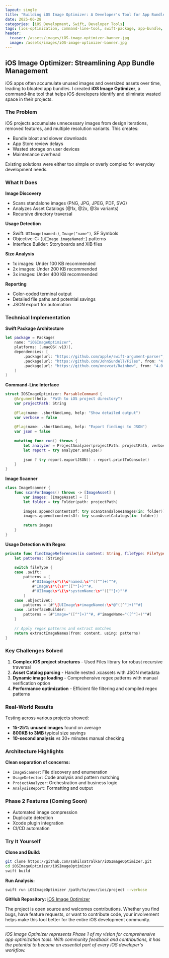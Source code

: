 ```yaml
---
layout: single
title: "Building iOS Image Optimizer: A Developer's Tool for App Bundle Optimization"
date: 2025-06-28
categories: [iOS Development, Swift, Developer Tools]
tags: [ios-optimization, command-line-tool, swift-package, app-bundle, image-optimization, developer-productivity]
header:
  teaser: /assets/images/iOS-image-optimizer-banner.jpg
  image: /assets/images/iOS-image-optimizer-banner.jpg
---
```


## iOS Image Optimizer: Streamlining App Bundle Management

iOS apps often accumulate unused images and oversized assets over time, leading to bloated app bundles. I created **iOS Image Optimizer**, a command-line tool that helps iOS developers identify and eliminate wasted space in their projects.

### The Problem

iOS projects accumulate unnecessary images from design iterations, removed features, and multiple resolution variants. This creates:

- Bundle bloat and slower downloads
- App Store review delays  
- Wasted storage on user devices
- Maintenance overhead

Existing solutions were either too simple or overly complex for everyday development needs.

### What It Does

**Image Discovery**
- Scans standalone images (PNG, JPG, JPEG, PDF, SVG)
- Analyzes Asset Catalogs (@1x, @2x, @3x variants)
- Recursive directory traversal

**Usage Detection**
- Swift: `UIImage(named:)`, `Image("name")`, SF Symbols
- Objective-C: `[UIImage imageNamed:]` patterns
- Interface Builder: Storyboards and XIB files

**Size Analysis**
- 1x images: Under 100 KB recommended
- 2x images: Under 200 KB recommended  
- 3x images: Under 400 KB recommended

**Reporting**
- Color-coded terminal output
- Detailed file paths and potential savings
- JSON export for automation

### Technical Implementation

**Swift Package Architecture**

```swift
let package = Package(
    name: "iOSImageOptimizer",
    platforms: [.macOS(.v13)],
    dependencies: [
        .package(url: "https://github.com/apple/swift-argument-parser", from: "1.3.0"),
        .package(url: "https://github.com/JohnSundell/Files", from: "4.0.0"),
        .package(url: "https://github.com/onevcat/Rainbow", from: "4.0.0")
    ]
)
```

**Command-Line Interface**

```swift
struct IOSImageOptimizer: ParsableCommand {
    @Argument(help: "Path to iOS project directory")
    var projectPath: String
    
    @Flag(name: .shortAndLong, help: "Show detailed output")
    var verbose = false
    
    @Flag(name: .shortAndLong, help: "Export findings to JSON")
    var json = false
    
    mutating func run() throws {
        let analyzer = ProjectAnalyzer(projectPath: projectPath, verbose: verbose)
        let report = try analyzer.analyze()
        
        json ? try report.exportJSON() : report.printToConsole()
    }
}
```

**Image Scanner**

```swift
class ImageScanner {
    func scanForImages() throws -> [ImageAsset] {
        var images: [ImageAsset] = []
        let folder = try Folder(path: projectPath)
        
        images.append(contentsOf: try scanStandaloneImages(in: folder))
        images.append(contentsOf: try scanAssetCatalogs(in: folder))
        
        return images
    }
}
```

**Usage Detection with Regex**

```swift
private func findImageReferences(in content: String, fileType: FileType) -> Set<String> {
    let patterns: [String]
    
    switch fileType {
    case .swift:
        patterns = [
            #"UIImage\s*\(\s*named:\s*"([^"]+)""#,
            #"Image\s*\(\s*"([^"]+)""#,
            #"UIImage\s*\(\s*systemName:\s*"([^"]+)""#
        ]
    case .objectiveC:
        patterns = [#"\[UIImage\s+imageNamed:\s*@"([^"]+)""#]
    case .interfaceBuilder:
        patterns = [#"image="([^"]+)""#, #"imageName="([^"]+)""#]
    }
    
    // Apply regex patterns and extract matches
    return extractImageNames(from: content, using: patterns)
}
```

### Key Challenges Solved

1. **Complex iOS project structures** - Used Files library for robust recursive traversal
2. **Asset Catalog parsing** - Handle nested .xcassets with JSON metadata
3. **Dynamic image loading** - Comprehensive regex patterns with manual verification option
4. **Performance optimization** - Efficient file filtering and compiled regex patterns

### Real-World Results

Testing across various projects showed:
- **15-25% unused images** found on average
- **800KB to 3MB** typical size savings
- **10-second analysis** vs 30+ minutes manual checking

### Architecture Highlights

**Clean separation of concerns:**
- `ImageScanner`: File discovery and enumeration
- `UsageDetector`: Code analysis and pattern matching
- `ProjectAnalyzer`: Orchestration and business logic
- `AnalysisReport`: Formatting and output

### Phase 2 Features (Coming Soon)

- Automated image compression
- Duplicate detection
- Xcode plugin integration
- CI/CD automation

### Try It Yourself

**Clone and Build:**
```bash
git clone https://github.com/sahilsatralkar/iOSImageOptimizer.git
cd iOSImageOptimizer/iOSImageOptimizer
swift build
```

**Run Analysis:**
```bash
swift run iOSImageOptimizer /path/to/your/ios/project --verbose
```

**GitHub Repository:** [iOS Image Optimizer](https://github.com/sahilsatralkar/iOSImageOptimizer)

The project is open source and welcomes contributions. Whether you find bugs, have feature requests, or want to contribute code, your involvement helps make this tool better for the entire iOS development community.

---

*iOS Image Optimizer represents Phase 1 of my vision for comprehensive app optimization tools. With community feedback and contributions, it has the potential to become an essential part of every iOS developer's workflow.*